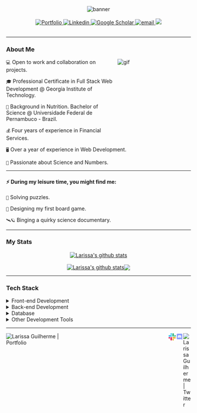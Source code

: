 <div id="header" align="center">
  <img src="/banner-github.gif" alt="banner" />
</div>
<br>
<div id="badges" align="center" >
  <a href="https://larigens.github.io/laricodes" target="_blank">
    <img src="https://img.shields.io/badge/Portfolio-000?logo=ko-fi&logoColor=white&color=D61F69" alt="Portfolio" />
  </a>  
  <a href="https://www.linkedin.com/in/larigens/" target="_blank">
     <img src="https://img.shields.io/badge/LinkedIn-%230077B5.svg?logo=linkedin&logoColor=white&color=D61F69" alt="Linkedin" />
  </a>
  <a href="https://scholar.google.com/citations?hl=en&user=lje994IAAAAJ" target="_blank">
     <img src="https://img.shields.io/badge/Scholar-100000?logo=GoogleScholar&logoColor=white&color=D61F69" alt="Google Scholar" />
  </a>
  <a href="mailto:larigens@gmail.com">
     <img src="https://img.shields.io/badge/-Email-red?logo=gmail&logoColor=white&color=D61F69" alt="email" />
  </a>
  <a href="https://docs.google.com/document/d/1JZMl4FjfVmC8TvVxRHcwEMq5kz23--5WvYn8jEqqpb8/edit?usp=sharing">
    <img src="https://img.shields.io/badge/CV.pdf-red?logo=adobe&logoColor=white&color=D61F69">
</a> 
</div>
<br>

---
                                                                                      
### About Me

<img align="right" width="200" height="200" src="https://media.giphy.com/media/IWiAPmq1HS9QZRu8PT/giphy-downsized-large.gif" alt="gif" />

<div id="about" align="left">
  
  <code>💻</code> Open to work and collaboration on projects.<br>
  
  <code>🎓</code> Professional Certificate in Full Stack Web Development @ Georgia Institute of Technology.<br>
  
  
  <code>🍏</code> Background in Nutrition. Bachelor of Science @ Universidade Federal de Pernambuco - Brazil.<br>
  
  <code>💰</code> Four years of experience in Financial Services.<br>
  
  <code>🖥️</code> Over a year of experience in Web Development.<br>
  
  <code>🧬</code> Passionate about Science and Numbers.<br>
  
</div>
  
  <hr>
  
#### ⚡️ During my leisure time, you might find me:

<div id="leisure" align="left">
  
  <code>🧩</code> Solving puzzles.<br>
  
  <code>🎲</code> Designing my first board game.<br>
  
  <code>🛰️🪐</code> Binging a quirky science documentary.<br>
  
</div>

---

### My Stats

<div id="stats" align="center" >
  
<a href="https://github.com/vn7n24fzkq/github-profile-summary-cards"><img align="center" src="http://github-profile-summary-cards.vercel.app/api/cards/profile-details?username=larigens&theme=radical" alt="Larissa's github stats" /></a>
  
<a href="https://github.com/anuraghazra/github-readme-stats"><img align="center" src="https://github-readme-stats-sigma-five.vercel.app/api?username=larigens&show_icons=true&include_all_commits=true&count_private=true&bg_color=ffffff&title_color=6d1Af7&text_color=d61f69&icon_color=6d1Af7&hide_border=true" alt="Larissa's github stats" /></a><a href="https://github.com/larigens/github-readme-stats"><img align="center" src="https://github-readme-stats-sigma-five.vercel.app/api/top-langs/?username=larigens&layout=compact&langs_count=9&hide_progress=true&bg_color=ffffff&title_color=6d1Af7&text_color=d61f69&icon_color=6d1Af7&hide_border=true" /></a>
  
 </div>

---

### Tech Stack
  
<details>
  <summary> Front-end Development </summary>
  <br>
<code><img height="30" alt="html" src="https://cdn.jsdelivr.net/gh/devicons/devicon@latest/icons/html5/html5-plain-wordmark.svg" /></code>
<code><img height="30" alt="css" src="https://cdn.jsdelivr.net/gh/devicons/devicon@latest/icons/css3/css3-plain-wordmark.svg" /></code>
<code><img height="30" alt="tailwindcss" src="https://cdn.jsdelivr.net/gh/devicons/devicon@latest/icons/tailwindcss/tailwindcss-original.svg" /></code>         
<code><img height="30" alt="javascript" src="https://cdn.jsdelivr.net/gh/devicons/devicon@latest/icons/javascript/javascript-original.svg" /></code>
<br>
  
##### JavaScript Libraries and Frameworks

<code><img height="30" alt="react" src="https://cdn.jsdelivr.net/gh/devicons/devicon@latest/icons/react/react-original.svg" /></code>
<code><img height="30" alt="react-bootstrap" src="https://cdn.jsdelivr.net/gh/devicons/devicon@latest/icons/reactbootstrap/reactbootstrap-original.svg" /></code>
<code><img height="30" alt="react-navigation" src="https://cdn.jsdelivr.net/gh/devicons/devicon@latest/icons/reactnavigation/reactnavigation-original.svg" /></code>
<code><img height="30" alt="react-router" src="https://cdn.jsdelivr.net/gh/devicons/devicon@latest/icons/reactrouter/reactrouter-original-wordmark.svg" /></code>
<code><img height="30" alt="next" src="https://cdn.jsdelivr.net/gh/devicons/devicon@latest/icons/nextjs/nextjs-original.svg" /></code>
<code><img height="30" alt="vuejs" src="https://cdn.jsdelivr.net/gh/devicons/devicon@latest/icons/vuejs/vuejs-original-wordmark.svg" /></code>      
<code><img height="30" alt="jquery" src="https://cdn.jsdelivr.net/gh/devicons/devicon@latest/icons/jquery/jquery-plain-wordmark.svg" /></code>
<code><img height="30" alt="bootstrap" src="https://cdn.jsdelivr.net/gh/devicons/devicon@latest/icons/bootstrap/bootstrap-original-wordmark.svg" /></code>
<code><img height="30" alt="chakraui" src="https://raw.githubusercontent.com/chakra-ui/chakra-ui/main/media/logomark-colored.svg" /></code>
<code><img height="30" alt="handlebars" src="https://cdn.jsdelivr.net/gh/devicons/devicon@latest/icons/handlebars/handlebars-original-wordmark.svg" /></code> 
<code><img height="30" alt="workbox" src="https://cdn.icon-icons.com/icons2/2148/PNG/512/workbox_icon_131872.png" /></code>
<code><img height="30" alt="chartjs" src="https://asset.brandfetch.io/idFdo8ulhr/idg4l58CuH.svg?updated=1681748471210" /></code>
  
</details>

<details>
  <summary> Back-end Development </summary>
<br>
<code><img height="30" alt="nodejs" src="https://cdn.jsdelivr.net/gh/devicons/devicon@latest/icons/nodejs/nodejs-original-wordmark.svg" /></code>
<code><img height="30" alt="nodemon" src="https://cdn.jsdelivr.net/gh/devicons/devicon@latest/icons/nodemon/nodemon-original.svg" /></code>
<code><img height="30" alt="express" src="https://cdn.jsdelivr.net/gh/devicons/devicon@latest/icons/express/express-original-wordmark.svg" /></code>





##### Authentication and Authorization

<code><img height="30" alt="passportjs" src="https://seeklogo.com/images/P/passport-logo-16D89B2F37-seeklogo.com.png"></code>
<code><img height="30" alt="jwt" src="https://img.icons8.com/color/256/java-web-token.png"></code>

##### Query Language

<code><img height="30" alt="graphql" src="https://cdn.jsdelivr.net/gh/devicons/devicon@latest/icons/graphql/graphql-plain-wordmark.svg" /></code>
<code><img height="30" alt="apollographql" src="https://cdn.icon-icons.com/icons2/2699/PNG/512/apollographql_logo_icon_169569.png"></code>
 
</details>
  
<details>
  <summary> Database </summary> 

##### Relational Database Management System
  
<code><img height="30" alt="mysql" src="https://cdn.jsdelivr.net/gh/devicons/devicon@latest/icons/mysql/mysql-original-wordmark.svg" /></code>
<code><img height="30" alt="sequelize" src="https://cdn.jsdelivr.net/gh/devicons/devicon@latest/icons/sequelize/sequelize-original-wordmark.svg" /></code>
 
##### NoSQL Database Management System
  
<code><img height="30" alt="mongodb" src="https://cdn.jsdelivr.net/gh/devicons/devicon@latest/icons/mongodb/mongodb-original-wordmark.svg" /></code>
<code><img height="25" alt="mongoose" src="https://cdn.jsdelivr.net/gh/devicons/devicon@latest/icons/mongoose/mongoose-original-wordmark.svg" /></code>

</details>

<details>
  <summary> Other Development Tools </summary> 
<br>
<code><img height="30" alt="markdown" src="https://cdn.jsdelivr.net/gh/devicons/devicon@latest/icons/markdown/markdown-original.svg" /></code>
<code><img height="30" alt="powershell" src="https://cdn.jsdelivr.net/gh/devicons/devicon@latest/icons/powershell/powershell-original.svg" /></code>
<code><img height="30" alt="json" src="https://cdn.jsdelivr.net/gh/devicons/devicon@latest/icons/json/json-original.svg" /></code>
<code><img height="30" alt="postman" src="https://cdn.jsdelivr.net/gh/devicons/devicon@latest/icons/postman/postman-original.svg" /></code>
<code><img height="30" alt="insomnia" src="https://cdn.jsdelivr.net/gh/devicons/devicon@latest/icons/insomnia/insomnia-original.svg" /></code>
<code><img height="30" alt="npm" src="https://cdn.jsdelivr.net/gh/devicons/devicon@latest/icons/npm/npm-original-wordmark.svg" /></code>
<code><img height="30" alt="git" src="https://cdn.jsdelivr.net/gh/devicons/devicon@latest/icons/git/git-original-wordmark.svg" /></code>
<code><img height="30" alt="github" src="https://cdn.jsdelivr.net/gh/devicons/devicon@latest/icons/github/github-original-wordmark.svg" /></code>
<code><img height="30" alt="gitlab" src="https://cdn.jsdelivr.net/gh/devicons/devicon@latest/icons/gitlab/gitlab-original-wordmark.svg" /></code>
<code><img height="30" alt="vscode" src="https://cdn.jsdelivr.net/gh/devicons/devicon@latest/icons/vscode/vscode-original-wordmark.svg" /></code>
<code><img height="30" alt="heroku" src="https://cdn.jsdelivr.net/gh/devicons/devicon@latest/icons/heroku/heroku-original-wordmark.svg" /></code>
<code><img height="30" alt="firebase" src="https://cdn.jsdelivr.net/gh/devicons/devicon@latest/icons/firebase/firebase-original-wordmark.svg" /></code>
<code><img height="30" alt="dotenv" src="https://cdn.icon-icons.com/icons2/3914/PNG/512/dotenv_logo_icon_249008.png"></code>
<code><img height="30" alt="eslint" src="https://cdn.jsdelivr.net/gh/devicons/devicon@latest/icons/eslint/eslint-original-wordmark.svg" /></code>
<code><img height="30" alt="webpack" src="https://cdn.jsdelivr.net/gh/devicons/devicon@latest/icons/webpack/webpack-original-wordmark.svg" /></code>
<code><img height="30" alt="babel" src="https://cdn.jsdelivr.net/gh/devicons/devicon@latest/icons/babel/babel-original.svg" /></code>
<code><img height="30" alt="jest" src="https://cdn.jsdelivr.net/gh/devicons/devicon@latest/icons/jest/jest-plain.svg" /></code>
 
##### Design and Visualization
  
<code><img height="30" alt="canva" src="https://cdn.jsdelivr.net/gh/devicons/devicon@latest/icons/canva/canva-original.svg" /></code>
  
##### Browsers and Operating Systems
 
<code><img height="30" alt="chrome" src="https://cdn.jsdelivr.net/gh/devicons/devicon@latest/icons/chrome/chrome-original.svg" /></code>
<code><img height="30" alt="apple" src="https://cdn.jsdelivr.net/gh/devicons/devicon@latest/icons/apple/apple-original.svg"></code>      
  
</details>

---

<div id="contact">
  <img align="left" alt="Larissa Guilherme | Portfolio" width="180px" height="40px" src="https://user-images.githubusercontent.com/107759776/234104672-411cb583-da2b-42ab-864f-7371bd236f4c.png" />
<a href="https://twitter.com/coffeebr_eak">
  <img align="right" alt="Larissa Guilherme | Twitter" width="21px" src="https://raw.githubusercontent.com/anuraghazra/anuraghazra/master/assets/twitter.svg" />
</a>
<a href="https://discord.com/users/larigens#2587">
  <img align="right" alt="Larissa Guilherme | Discord" width="20px" src="https://raw.githubusercontent.com/anuraghazra/anuraghazra/master/assets/discord.svg" />
</a>
<a href="https://app.slack.com/client/T02GQNVK8R1/U046F8ERE14">
  <img align="right" alt="Larissa Guilherme | Slack" width="20px" src="https://raw.githubusercontent.com/devicons/devicon/master/icons/slack/slack-original.svg" />
</a>
</div>
